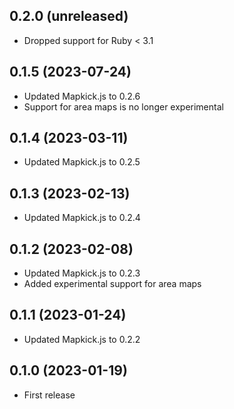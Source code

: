 ## 0.2.0 (unreleased)

- Dropped support for Ruby < 3.1

## 0.1.5 (2023-07-24)

- Updated Mapkick.js to 0.2.6
- Support for area maps is no longer experimental

## 0.1.4 (2023-03-11)

- Updated Mapkick.js to 0.2.5

## 0.1.3 (2023-02-13)

- Updated Mapkick.js to 0.2.4

## 0.1.2 (2023-02-08)

- Updated Mapkick.js to 0.2.3
- Added experimental support for area maps

## 0.1.1 (2023-01-24)

- Updated Mapkick.js to 0.2.2

## 0.1.0 (2023-01-19)

- First release
